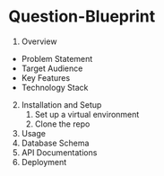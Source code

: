 # Question-Blueprint
1. Overview
  - Problem Statement
  - Target Audience
  - Key Features
  - Technology Stack
2. Installation and Setup
    1. Set up a virtual environment
    2. Clone the repo
3. Usage
4. Database Schema
5. API Documentations
6. Deployment 
